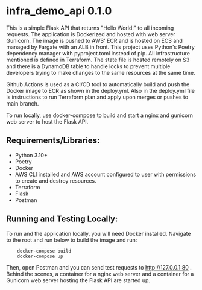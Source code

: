 # infra_demo_api 0.1.0

This is a simple Flask API that returns "Hello World!" to all incoming requests. The application is Dockerized and hosted with web server Gunicorn. The image is pushed to AWS' ECR and is hosted on ECS and managed by Fargate with an ALB in front. This project uses Python's Poetry dependency manager with pyproject.toml instead of pip. All infrastructure mentioned is defined in Terraform. The state file is hosted remotely on S3 and there is a DynamoDB table to handle locks to prevent multiple developers trying to make changes to the same resources at the same time.

Github Actions is used as a CI/CD tool to automatically build and push the Docker image to ECR as shown in the deploy.yml. Also in the deploy.yml file is instructions to run Terraform plan and apply upon merges or pushes to main branch.

To run locally, use docker-compose to build and start a nginx and gunicorn web server to host the Flask API.

## Requirements/Libraries:

- Python 3.10+
- Poetry
- Docker
- AWS CLI installed and AWS account configured to user with permissions to create and destroy resources.
- Terraform
- Flask
- Postman

## Running and Testing Locally:

To run and the application locally, you will need Docker installed. Navigate to the root and run below to build the image and run:

```
    docker-compose build
    docker-compose up
```

Then, open Postman and you can send test requests to http://127.0.0.1:80 . Behind the scenes, a container for a nginx web server and a container for a Gunicorn web server hosting the Flask API are started up.
